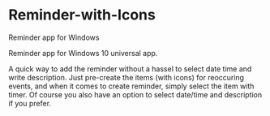 # Reminder-with-Icons
Reminder app for Windows

Reminder app for Windows 10 universal app. 

A quick way to add the reminder without a hassel to select date time and write description. Just pre-create the items (with icons) for
reoccuring events, and when it comes to create reminder, simply select the item with timer. Of course you also have an option to
select date/time and description if you prefer.

